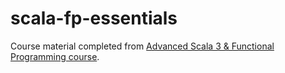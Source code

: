 # scala-fp-essentials
 Course material completed from [Advanced Scala 3 & Functional Programming course](https://rockthejvm.com/course/advanced-scala).